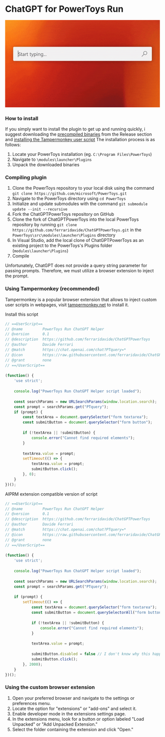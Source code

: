 # ChatGPT for PowerToys Run
<p align="center">
    <img alt="logo" src="./demo.gif">
</p>

### How to install
If you simply want to install the plugin to get up and running quickly, i suggest downloading the [precompiled binaries](https://github.com/ferraridavide/ChatGPTPowerToys/releases) from the Release section and [installing the Tampermonkey user script](#using-tampermonkey-recommended)
The installation process is as follows:
1. Locate your PowerToys installation (eg. `C:\Program Files\PowerToys`)
1. Navigate to `\modules\launcher\Plugins`
1. Unpack the downloaded binaries

### Compiling plugin
1. Clone the PowerToys repository to your local disk using the command `git clone https://github.com/microsoft/PowerToys.git`
1. Navigate to the PowerToys directory using `cd PowerToys`
1. Initialize and update submodules with the command `git submodule update --init --recursive`
1. Fork the ChatGPTPowerToys repository on GitHub
1. Clone the fork of ChatGPTPowerToys into the local PowerToys repository by running `git clone https://github.com/ferraridavide/ChatGPTPowerToys.git` in the `PowerToys\src\modules\launcher\Plugins` directory
1. In Visual Studio, add the local clone of ChatGPTPowerToys as an existing project to the PowerToys's Plugins folder (`modules\launcher\Plugins`)
1. Compile

Unfortunately, ChatGPT does not provide a query string parameter for passing prompts. Therefore, we must utilize a browser extension to inject the prompt.

### Using Tampermonkey (recommended)
Tampermonkey is a popular browser extension that allows to inject custom user scripts in webpages, visit [tampermonkey.net](https://www.tampermonkey.net/) to install it.

Install this script
```javascript
// ==UserScript==
// @name         PowerToys Run ChatGPT Helper
// @version      0.1
// @description  https://github.com/ferraridavide/ChatGPTPowerToys
// @author       Davide Ferrari
// @match        https://chat.openai.com/chat?PTquery=*
// @icon         https://raw.githubusercontent.com/ferraridavide/ChatGPTPowerToys/master/src/PowerToys.ChatGPT.BrowserExtension/icons/icon128.png
// @grant        none
// ==/UserScript==

(function() {
    'use strict';

    console.log("PowerToys Run ChatGPT Helper script loaded");

    const searchParams = new URLSearchParams(window.location.search);
    const prompt = searchParams.get("PTquery");
    if (prompt) {
        const textArea = document.querySelector("form textarea");
        const submitButton = document.querySelector("form button");

        if (!textArea || !submitButton) {
            console.error("Cannot find required elements");
        }

        textArea.value = prompt;
        setTimeout(() => {
            textArea.value = prompt;
            submitButton.click();
        }, 0);
    }
})();
```

AIPRM extension compatible version of script
```javascript
// ==UserScript==
// @name         PowerToys Run ChatGPT Helper
// @version      0.1
// @description  https://github.com/ferraridavide/ChatGPTPowerToys
// @author       Davide Ferrari
// @match        https://chat.openai.com/chat?PTquery=*
// @icon         https://raw.githubusercontent.com/ferraridavide/ChatGPTPowerToys/master/src/PowerToys.ChatGPT.BrowserExtension/icons/icon128.png
// @grant        none
// ==/UserScript==

(function() {
    'use strict';

    console.log("PowerToys Run ChatGPT Helper script loaded");

    const searchParams = new URLSearchParams(window.location.search);
    const prompt = searchParams.get("PTquery");

    if (prompt) {
        setTimeout(() => {
            const textArea = document.querySelector("form textarea");
            const submitButton = document.querySelectorAll("form button")[1]; // AIPRM add another button so change with the second button

            if (!textArea || !submitButton) {
                console.error("Cannot find required elements");
            }

            textArea.value = prompt;

            submitButton.disabled = false // I don't know why this happen but changing value not updating so change manually
            submitButton.click();
        }, 2000);
    }
})();
```

### Using the custom browser extension
1. Open your preferred browser and navigate to the settings or preferences menu.
1. Locate the option for "extensions" or "add-ons" and select it.
1. Enable developer mode in the extensions settings page.
1. In the extensions menu, look for a button or option labeled "Load Unpacked" or "Add Unpacked Extension."
1. Select the folder containing the extension and click "Open."
